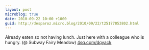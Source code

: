 ```yaml
---
layout: post
microblog: true
date: 2010-09-22 10:00 +1000
guid: http://desparoz.micro.blog/2010/09/22/t25177053802.html
---
```

Already eaten so not having lunch. Just here with a colleague who is hungry. (@ Subway Fairy Meadow) [4sq.com/dqyack](http://4sq.com/dqyack)
